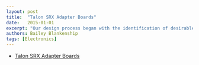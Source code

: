 ```yaml
---
layout: post
title:  "Talon SRX Adapter Boards"
date:   2015-01-01
excerpt: "Our design process began with the identification of desirable features not currently offered by other boards. Namely, we wanted a board that mounts directly to the Talon..."
authors: Bailey Blankenship
tags: [Electronics]
---
```

<ul style="text-align:left">
  <li><a href="https://drive.google.com/file/d/0B1mY_tKJJYOXX1Z0YzN4M0RBZDA/view?usp=sharing" target="\_blank">Talon SRX Adapter Boards</a></li>
</ul>
